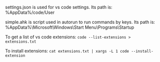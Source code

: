 settings.json is used for vs code settings. Its path is: %AppData%/code/User

simple.ahk is script used in autorun to run commands by keys. Its path is: %AppData%\Microsoft\Windows\Start Menu\Programs\Startup

To get a list of vs code extensions: `code --list-extensions > extensions.txt`

To install extensions: `cat extensions.txt | xargs -L 1 code --install-extension`
